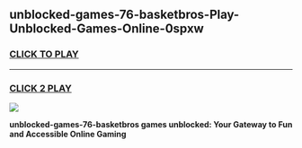 
## unblocked-games-76-basketbros-Play-Unblocked-Games-Online-0spxw
<h3>
<a href="https://premium76.site?title=unblocked-games-76-basketbros&ref=25A">CLICK TO PLAY</a></h3>
<hr>

<h3>
<a href="https://premium76.site?title=unblocked-games-76-basketbros&ref=25A">CLICK 2 PLAY</a>
  
</h3>

<a href="https://premium76.site?title=unblocked-games-76-basketbros&ref=25A"><img src="https://clearcache.store/games.png"></a>


**unblocked-games-76-basketbros games unblocked: Your Gateway to Fun and Accessible Online Gaming**
